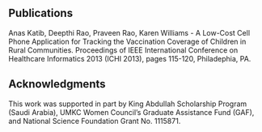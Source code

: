 ## Publications

Anas Katib, Deepthi Rao, Praveen Rao, Karen Williams - A Low-Cost Cell Phone Application for Tracking the Vaccination Coverage of Children in Rural Communities. Proceedings of IEEE International Conference on Healthcare Informatics 2013 (ICHI 2013), pages 115-120, Philadephia, PA.

## Acknowledgments
This work was supported in part by King Abdullah Scholarship Program (Saudi Arabia), UMKC Women Council’s Graduate Assistance Fund (GAF), and National Science Foundation Grant No.
1115871.
